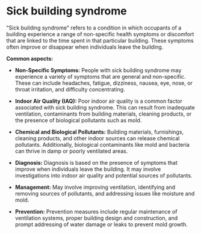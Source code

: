 # Sick building syndrome

"Sick building syndrome" refers to a condition in which occupants of a building experience a range of non-specific health symptoms or discomfort that are linked to the time spent in that particular building. These symptoms often improve or disappear when individuals leave the building.

**Common aspects:**

* **Non-Specific Symptoms:** People with sick building syndrome may experience a variety of symptoms that are general and non-specific. These can include headaches, fatigue, dizziness, nausea, eye, nose, or throat irritation, and difficulty concentrating.

* **Indoor Air Quality (IAQ):** Poor indoor air quality is a common factor associated with sick building syndrome. This can result from inadequate ventilation, contaminants from building materials, cleaning products, or the presence of biological pollutants such as mold.

* **Chemical and Biological Pollutants:** Building materials, furnishings, cleaning products, and other indoor sources can release chemical pollutants. Additionally, biological contaminants like mold and bacteria can thrive in damp or poorly ventilated areas.

* **Diagnosis:** Diagnosis is based on the presence of symptoms that improve when individuals leave the building. It may involve investigations into indoor air quality and potential sources of pollutants. 

* **Management:** May involve improving ventilation, identifying and removing sources of pollutants, and addressing issues like moisture and mold.

* **Prevention:** Prevention measures include regular maintenance of ventilation systems, proper building design and construction, and prompt addressing of water damage or leaks to prevent mold growth.